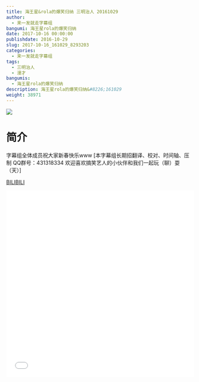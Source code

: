 ```yaml
---
title: 海王星&rola的爆笑归纳 三明治人 20161029
author: 
  - 来一发就走字幕组
bangumi: 海王星rola的爆笑归纳
date: 2017-10-16 00:00:00
publishdate: 2016-10-29
slug: 2017-10-16_161029_8293203
categories: 
  - 来一发就走字幕组
tags: 
  - 三明治人
  - 漫才
bangumis: 
  - 海王星rola的爆笑归纳
description: 海王星rola的爆笑归纳&#8226;161029
weight: 38971
---
```


![](https://i.imgur.com/T6wZwaQ.jpg)

# 简介  
字幕组全体成员祝大家新春快乐www [本字幕组长期招翻译、校对、时间轴、压制   QQ群号：431318334 欢迎喜欢搞笑艺人的小伙伴和我们一起玩（聊）耍 （天）]

  [BILIBILI](https://www.bilibili.com/video/av8293203/)


  <iframe src="//www.bilibili.com/html/html5player.html?cid=13645324&aid=8293203" width="100%" height="500" frameborder="0" allowfullscreen="allowfullscreen"></iframe>
